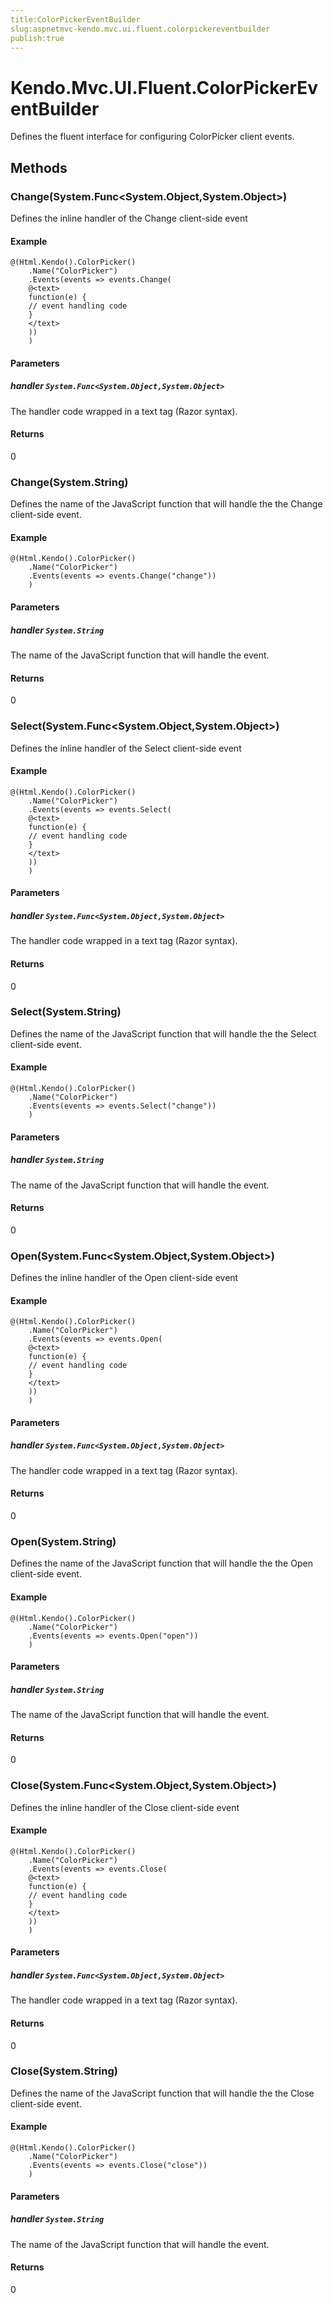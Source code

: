```yaml
---
title:ColorPickerEventBuilder
slug:aspnetmvc-kendo.mvc.ui.fluent.colorpickereventbuilder
publish:true
---
```


# Kendo.Mvc.UI.Fluent.ColorPickerEventBuilder
Defines the fluent interface for configuring ColorPicker client events.



## Methods

### Change(System.Func\<System.Object,System.Object\>)
Defines the inline handler of the Change client-side event

#### Example

    @(Html.Kendo().ColorPicker()
        .Name("ColorPicker")
        .Events(events => events.Change(
        @<text>
        function(e) {
        // event handling code
        }
        </text>
        ))
        )
        


#### Parameters

##### handler `System.Func<System.Object,System.Object>`
The handler code wrapped in a text tag (Razor syntax).



#### Returns
0


### Change(System.String)
Defines the name of the JavaScript function that will handle the the Change client-side event.

#### Example

    @(Html.Kendo().ColorPicker()
        .Name("ColorPicker")
        .Events(events => events.Change("change"))
        )
        


#### Parameters

##### handler `System.String`
The name of the JavaScript function that will handle the event.



#### Returns
0


### Select(System.Func\<System.Object,System.Object\>)
Defines the inline handler of the Select client-side event

#### Example

    @(Html.Kendo().ColorPicker()
        .Name("ColorPicker")
        .Events(events => events.Select(
        @<text>
        function(e) {
        // event handling code
        }
        </text>
        ))
        )
        


#### Parameters

##### handler `System.Func<System.Object,System.Object>`
The handler code wrapped in a text tag (Razor syntax).



#### Returns
0


### Select(System.String)
Defines the name of the JavaScript function that will handle the the Select client-side event.

#### Example

    @(Html.Kendo().ColorPicker()
        .Name("ColorPicker")
        .Events(events => events.Select("change"))
        )
        


#### Parameters

##### handler `System.String`
The name of the JavaScript function that will handle the event.



#### Returns
0


### Open(System.Func\<System.Object,System.Object\>)
Defines the inline handler of the Open client-side event

#### Example

    @(Html.Kendo().ColorPicker()
        .Name("ColorPicker")
        .Events(events => events.Open(
        @<text>
        function(e) {
        // event handling code
        }
        </text>
        ))
        )
        


#### Parameters

##### handler `System.Func<System.Object,System.Object>`
The handler code wrapped in a text tag (Razor syntax).



#### Returns
0


### Open(System.String)
Defines the name of the JavaScript function that will handle the the Open client-side event.

#### Example

    @(Html.Kendo().ColorPicker()
        .Name("ColorPicker")
        .Events(events => events.Open("open"))
        )
        


#### Parameters

##### handler `System.String`
The name of the JavaScript function that will handle the event.



#### Returns
0


### Close(System.Func\<System.Object,System.Object\>)
Defines the inline handler of the Close client-side event

#### Example

    @(Html.Kendo().ColorPicker()
        .Name("ColorPicker")
        .Events(events => events.Close(
        @<text>
        function(e) {
        // event handling code
        }
        </text>
        ))
        )
        


#### Parameters

##### handler `System.Func<System.Object,System.Object>`
The handler code wrapped in a text tag (Razor syntax).



#### Returns
0


### Close(System.String)
Defines the name of the JavaScript function that will handle the the Close client-side event.

#### Example

    @(Html.Kendo().ColorPicker()
        .Name("ColorPicker")
        .Events(events => events.Close("close"))
        )
        


#### Parameters

##### handler `System.String`
The name of the JavaScript function that will handle the event.



#### Returns
0



